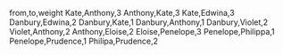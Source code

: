 from,to,weight
Kate,Anthony,3
Anthony,Kate,3
Kate,Edwina,3
Danbury,Edwina,2
Danbury,Kate,1
Danbury,Anthony,1
Danbury,Violet,2
Violet,Anthony,2
Anthony,Eloise,2
Eloise,Penelope,3
Penelope,Philippa,1
Penelope,Prudence,1
Philipa,Prudence,2
